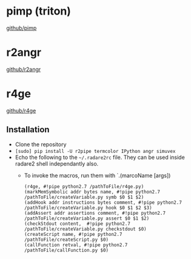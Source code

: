 <!-- TITLE: angr and r2 -->

# pimp (triton)
[github/pimp](https://github.com/kamou/pimp)
# r2angr
[github/r2angr](https://github.com/radare/radare2-extras/tree/master/r2angr)
# r4ge
[github/r4ge](https://github.com/gast04/r4ge)

## Installation
- Clone the repository
- `[sudo] pip install -U r2pipe termcolor IPython angr simuvex`
- Echo the following to the `~/.radare2rc` file. They can be used inside radare2 shell independantly also.
	- To invoke the macros, run them with `.(marcoName [args])
	
		```text
		(r4ge, #!pipe python2.7 /pathToFile/r4ge.py)
		(markMemSymbolic addr bytes name, #!pipe python2.7 /pathToFile/createVariable.py symb $0 $1 $2)
		(addHook addr instructions bytes comment, #!pipe python2.7 /pathToFile/createVariable.py hook $0 $1 $2 $3)
		(addAssert addr assertions comment, #!pipe python2.7 /pathToFile/createVariable.py assert $0 $1 $2)
		(checkStdout content,  #!pipe python2.7 /pathToFile/createVariable.py checkstdout $0)
		(createScript name, #!pipe python2.7 /pathToFile/createScript.py $0)
		(callFunction retval, #!pipe python2.7 /pathToFile/callFunction.py $0)
		```
